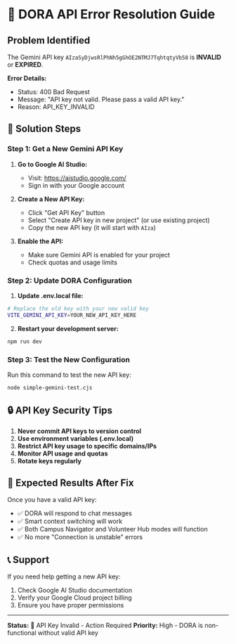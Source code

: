 # 🚨 DORA API Error Resolution Guide

## Problem Identified
The Gemini API key `AIzaSyDjwsRlPhNh5gGhOE2NTMJ7TqhtqtyVb58` is **INVALID** or **EXPIRED**.

**Error Details:**
- Status: 400 Bad Request
- Message: "API key not valid. Please pass a valid API key."
- Reason: API_KEY_INVALID

## 🔧 Solution Steps

### Step 1: Get a New Gemini API Key

1. **Go to Google AI Studio:**
   - Visit: https://aistudio.google.com/
   - Sign in with your Google account

2. **Create a New API Key:**
   - Click "Get API Key" button
   - Select "Create API key in new project" (or use existing project)
   - Copy the new API key (it will start with `AIza`)

3. **Enable the API:**
   - Make sure Gemini API is enabled for your project
   - Check quotas and usage limits

### Step 2: Update DORA Configuration

1. **Update .env.local file:**
```bash
# Replace the old key with your new valid key
VITE_GEMINI_API_KEY=YOUR_NEW_API_KEY_HERE
```

2. **Restart your development server:**
```bash
npm run dev
```

### Step 3: Test the New Configuration

Run this command to test the new API key:
```bash
node simple-gemini-test.cjs
```

## 🔒 API Key Security Tips

1. **Never commit API keys to version control**
2. **Use environment variables (.env.local)**
3. **Restrict API key usage to specific domains/IPs**
4. **Monitor API usage and quotas**
5. **Rotate keys regularly**

## 🚀 Expected Results After Fix

Once you have a valid API key:
- ✅ DORA will respond to chat messages
- ✅ Smart context switching will work
- ✅ Both Campus Navigator and Volunteer Hub modes will function
- ✅ No more "Connection is unstable" errors

## 📞 Support

If you need help getting a new API key:
1. Check Google AI Studio documentation
2. Verify your Google Cloud project billing
3. Ensure you have proper permissions

---
**Status:** 🔴 API Key Invalid - Action Required
**Priority:** High - DORA is non-functional without valid API key